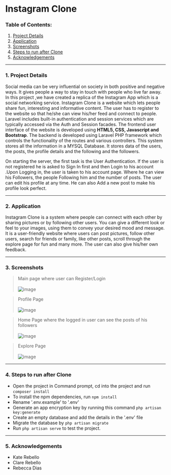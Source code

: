 # Instagram Clone

### Table of Contents:
1. <a href="#details">Project Details</a> 
2. <a href="#application">Application</a>
3. <a href="#screenshots">Screenshots</a>
4. <a href="#steps">Steps to run after Clone</a>
5. <a href="#acknowledgements">Acknowledgements</a>

---
### <a name="details"> 1. Project Details</a>
Social media can be very influential on society in both positive and negative ways. It gives people a way to stay in touch with people who live far away. In this project ,we have created a replica of the Instagram App which is a social networking service.  Instagram Clone is a website which lets people share fun, interesting and informative content.
The user has to register to the website so that he/she can view his/her feed and connect to people. Laravel includes built-in authentication and session services which are typically accessed via the Auth and Session facades. The frontend user interface of the website is developed using **HTML5, CSS, Javascript and Bootstrap**. The backend is developed using Laravel PHP framework which controls the functionality of the routes and various controllers. This system stores all the information in a MYSQL Database. It stores data of the users, the posts, the profile details and the following and the followers.

On starting the server, the first task is the User Authentication. If the user is not registered he is asked to Sign In first and then Login to his account .Upon Logging in, the user is taken to his account page. Where he can view his Followers, the people Following him and the number of posts. The user can edit his profile at any time. He can also Add a new post to make his profile look perfect. 


---

### <a name="application"> 2. Application</a>
Instagram Clone is a system where people can connect with each other by sharing pictures or by following other users. You can give a different look or feel to your images, using them to convey your desired mood and message. It is a user-friendly website where users can post pictures, follow other users, search for friends or family, like other posts, scroll through the explore page for fun and many more. The user can also give his/her own feedback.

---

### <a name="screenshots"> 3. Screenshots</a>
> Main page where user can Register/Login <br><br>
![image](https://user-images.githubusercontent.com/58616834/102899471-ef8e6c80-4490-11eb-84c0-b6b274a60000.png)

> Profile Page <br><br>
![image](https://user-images.githubusercontent.com/58616834/102899516-092fb400-4491-11eb-9282-5352b03816f6.png)

> Home Page where the logged in user can see the posts of his followers <br><br>
![image](https://user-images.githubusercontent.com/58616834/102899171-89a1e500-4490-11eb-968d-9eda09f2cb23.png)

> Explore Page <br><br>
![image](https://user-images.githubusercontent.com/58616834/102899281-b0601b80-4490-11eb-88a7-b865207ba6f2.png)


---

### <a name="steps"> 4. Steps to run after Clone</a>
- Open the project in Command prompt, cd into the project and run ``composer install``
- To install the npm dependencies, run ``npm install``
- Rename '.env.example' to '.env'
- Generate an app encryption key by running this command ``php artisan key:generate``
- Create an empty database and add the details in the '.env' file
- Migrate the database by ``php artisan migrate``
- Run ``php artisan serve`` to test the project.

---

### <a name="acknowledgements"> 5. Acknowledgements</a>
- Kate Rebello
- Clare Rebello
- Rebecca Dias

